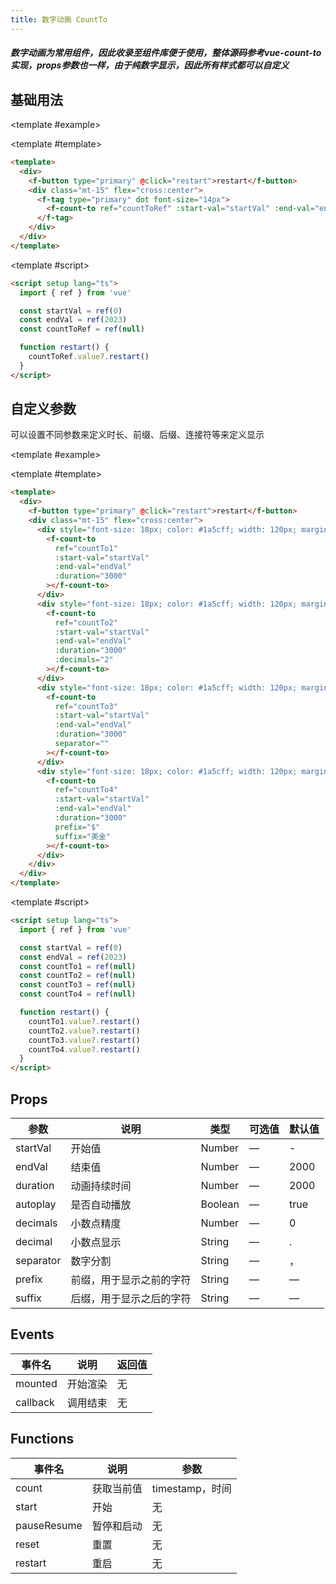 ```yaml
---
title: 数字动画 CountTo
---
```


<script setup>
import Basic from './demo/CountTo/Basic.vue'
import Options from './demo/CountTo/Options.vue'
</script>

##### 数字动画为常用组件，因此收录至组件库便于使用，整体源码参考vue-count-to实现，props参数也一样，由于纯数字显示，因此所有样式都可以自定义

<card>

## 基础用法

<template #example>

  <Basic/>
  
</template>

<template #template>

```html
<template>
  <div>
    <f-button type="primary" @click="restart">restart</f-button>
    <div class="mt-15" flex="cross:center">
      <f-tag type="primary" dot font-size="14px">
        <f-count-to ref="countToRef" :start-val="startVal" :end-val="endVal"></f-count-to>
      </f-tag>
    </div>
  </div>
</template>
```

</template>

<template #script>

```html
<script setup lang="ts">
  import { ref } from 'vue'

  const startVal = ref(0)
  const endVal = ref(2023)
  const countToRef = ref(null)

  function restart() {
    countToRef.value?.restart()
  }
</script>
```

</template>

</card>

<card>

## 自定义参数

可以设置不同参数来定义时长、前缀、后缀、连接符等来定义显示

<template #example>

  <Options/>
  
</template>

<template #template>

```html
<template>
  <div>
    <f-button type="primary" @click="restart">restart</f-button>
    <div class="mt-15" flex="cross:center">
      <div style="font-size: 18px; color: #1a5cff; width: 120px; margin-right: 16px">
        <f-count-to
          ref="countTo1"
          :start-val="startVal"
          :end-val="endVal"
          :duration="3000"
        ></f-count-to>
      </div>
      <div style="font-size: 18px; color: #1a5cff; width: 120px; margin-right: 16px">
        <f-count-to
          ref="countTo2"
          :start-val="startVal"
          :end-val="endVal"
          :duration="3000"
          :decimals="2"
        ></f-count-to>
      </div>
      <div style="font-size: 18px; color: #1a5cff; width: 120px; margin-right: 16px">
        <f-count-to
          ref="countTo3"
          :start-val="startVal"
          :end-val="endVal"
          :duration="3000"
          separator=""
        ></f-count-to>
      </div>
      <div style="font-size: 18px; color: #1a5cff; width: 120px; margin-right: 16px">
        <f-count-to
          ref="countTo4"
          :start-val="startVal"
          :end-val="endVal"
          :duration="3000"
          prefix="$"
          suffix="美金"
        ></f-count-to>
      </div>
    </div>
  </div>
</template>
```

</template>

<template #script>

```html
<script setup lang="ts">
  import { ref } from 'vue'

  const startVal = ref(0)
  const endVal = ref(2023)
  const countTo1 = ref(null)
  const countTo2 = ref(null)
  const countTo3 = ref(null)
  const countTo4 = ref(null)

  function restart() {
    countTo1.value?.restart()
    countTo2.value?.restart()
    countTo3.value?.restart()
    countTo4.value?.restart()
  }
</script>
```

</template>

</card>

## Props

| 参数      | 说明                     | 类型    | 可选值 | 默认值 |
| --------- | ------------------------ | ------- | ------ | ------ |
| startVal  | 开始值                   | Number  | —      | -      |
| endVal    | 结束值                   | Number  | —      | 2000   |
| duration  | 动画持续时间             | Number  | —      | 2000   |
| autoplay  | 是否自动播放             | Boolean | —      | true   |
| decimals  | 小数点精度               | Number  | —      | 0      |
| decimal   | 小数点显示               | String  | —      | .      |
| separator | 数字分割                 | String  | —      | ，     |
| prefix    | 前缀，用于显示之前的字符 | String  | —      | —      |
| suffix    | 后缀，用于显示之后的字符 | String  | —      | —      |

## Events

| 事件名   | 说明     | 返回值 |
| -------- | -------- | ------ |
| mounted  | 开始渲染 | 无     |
| callback | 调用结束 | 无     |

## Functions

| 事件名      | 说明       | 参数            |
| ----------- | ---------- | --------------- |
| count       | 获取当前值 | timestamp，时间 |
| start       | 开始       | 无              |
| pauseResume | 暂停和启动 | 无              |
| reset       | 重置       | 无              |
| restart     | 重启       | 无              |
